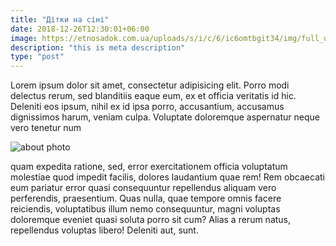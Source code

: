 ```yaml
---
title: "Дітки на сіні"
date: 2018-12-26T12:30:01+06:00
image: https://etnosadok.com.ua/uploads/s/i/c/6/ic6omtbgit34/img/full_ubrr7Hs3.jpg
description: "this is meta description"
type: "post"
---
```


Lorem ipsum dolor sit amet, consectetur adipisicing elit. Porro modi delectus rerum, sed blanditiis eaque eum, ex et officia veritatis id hic. Deleniti eos ipsum, nihil ex id ipsa porro, accusantium, accusamus dignissimos harum, veniam culpa. Voluptate doloremque aspernatur neque vero tenetur num

![about photo](https://etnosadok.com.ua/uploads/s/i/c/6/ic6omtbgit34/img/full_ubrr7Hs3.jpg)

quam expedita ratione, sed, error exercitationem officia voluptatum molestiae quod impedit facilis, dolores laudantium quae rem! Rem obcaecati eum pariatur error quasi consequuntur repellendus aliquam vero perferendis, praesentium. Quas nulla, quae tempore omnis facere reiciendis, voluptatibus illum nemo consequuntur, magni voluptas doloremque eveniet quasi soluta porro sit cum? Alias a rerum natus, repellendus voluptas libero! Deleniti aut, sunt.
